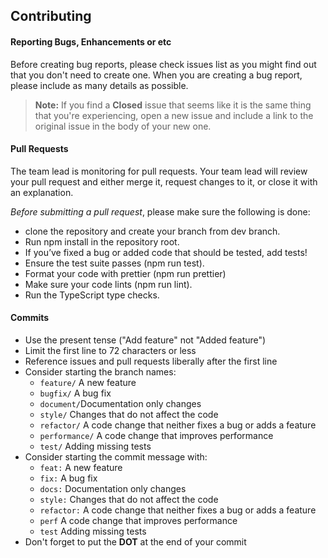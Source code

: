 ## Contributing

#### Reporting Bugs, Enhancements or etc

Before creating bug reports, please check issues list as you might find out that you don't need to create one.
 When you are creating a bug report, please include as many details as possible.

 > **Note:** If you find a **Closed** issue that seems like it is the same thing that you're experiencing, open
  a new issue and include a link to the original issue in the body of your new one.


#### Pull Requests

The team lead is monitoring for pull requests. Your team lead will review your pull request and either merge it,
request changes to it, or close it with an explanation.

*Before submitting a pull request*, please make sure the following is done:

- clone the repository and create your branch from dev branch.
- Run npm install in the repository root.
- If you’ve fixed a bug or added code that should be tested, add tests!
- Ensure the test suite passes (npm run test).
- Format your code with prettier (npm run prettier)
- Make sure your code lints (npm run lint).
- Run the TypeScript type checks.

#### Commits

* Use the present tense ("Add feature" not "Added feature")
* Limit the first line to 72 characters or less
* Reference issues and pull requests liberally after the first line
* Consider starting the branch names:
     * `feature/` A new feature
     * `bugfix/` A bug fix
     * `document/`Documentation only changes
     * `style/` Changes that do not affect the code
     * `refactor/` A code change that neither fixes a bug or adds a feature
     * `performance/` A code change that improves performance
     * `test/` Adding missing tests
* Consider starting the commit message with:
     * `feat:` A new feature
     * `fix:` A bug fix
     * `docs:` Documentation only changes
     * `style:` Changes that do not affect the code
     * `refactor:` A code change that neither fixes a bug or adds a feature
     * `perf` A code change that improves performance
     * `test` Adding missing tests
* Don't forget to put the <b>DOT</b> at the end of your commit
